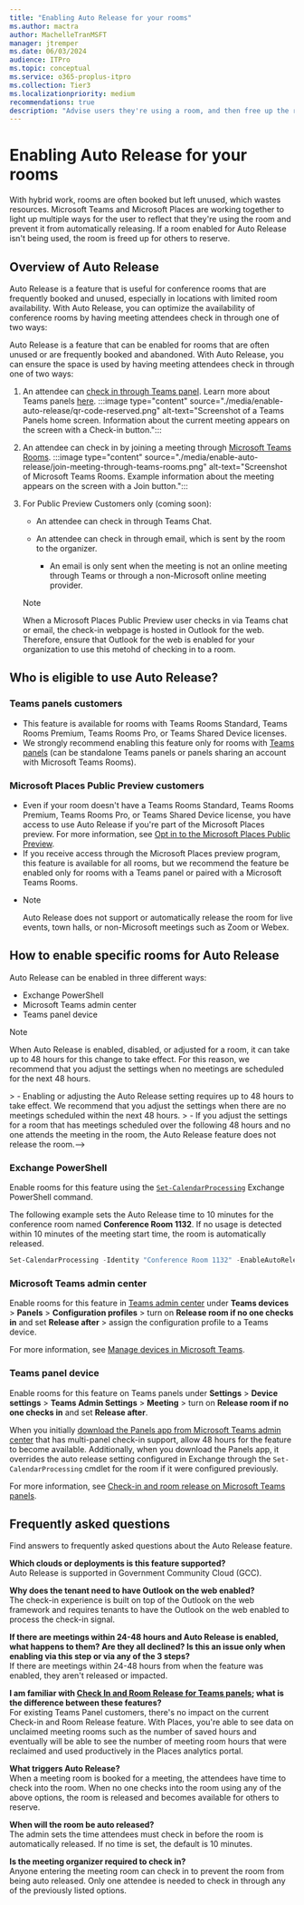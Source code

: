```yaml
---
title: "Enabling Auto Release for your rooms"
ms.author: mactra
author: MachelleTranMSFT
manager: jtremper
ms.date: 06/03/2024
audience: ITPro
ms.topic: conceptual
ms.service: o365-proplus-itpro
ms.collection: Tier3
ms.localizationpriority: medium
recommendations: true
description: "Advise users they're using a room, and then free up the room for use by others if no current users are detected."
---
```


# Enabling Auto Release for your rooms

With hybrid work, rooms are often booked but left unused, which wastes resources. Microsoft Teams and Microsoft Places are working together to light up multiple ways for the user to reflect that they're using the room and prevent it from automatically releasing. If a room enabled for Auto Release isn't being used, the room is freed up for others to reserve.

## Overview of Auto Release

Auto Release is a feature that is useful for conference rooms that are frequently booked and unused, especially in locations with limited room availability. With Auto Release, you can optimize the availability of conference rooms by having meeting attendees check in through one of two ways:

Auto Release is a feature that can be enabled for rooms that are often unused or are frequently booked and abandoned. With Auto Release, you can ensure the space is used by having meeting attendees check in through one of two ways:

1. An attendee can [check in through Teams panel](/microsoftteams/devices/check-in-and-room-release). Learn more about Teams panels [here](/microsoftteams/devices/overview-teams-panels).
:::image type="content" source="./media/enable-auto-release/qr-code-reserved.png" alt-text="Screenshot of a Teams Panels home screen. Information about the current meeting appears on the screen with a Check-in button.":::
1. An attendee can check in by joining a meeting through [Microsoft Teams Rooms](/microsoftteams/rooms/).
:::image type="content" source="./media/enable-auto-release/join-meeting-through-teams-rooms.png" alt-text="Screenshot of Microsoft Teams Rooms. Example information about the meeting appears on the screen with a Join button.":::
1. For Public Preview Customers only (coming soon):

   - An attendee can check in through Teams Chat.
   - An attendee can check in through email, which is sent by the room to the organizer.

     - An email is only sent when the meeting is not an online meeting through Teams or through a non-Microsoft online meeting provider.

    > [!NOTE]
    > When a Microsoft Places Public Preview user checks in via Teams chat or email, the check-in webpage is hosted in Outlook for the web. Therefore, ensure that Outlook for the web is enabled for your organization to use this metohd of checking in to a room.

## Who is eligible to use Auto Release?

### Teams panels customers

- This feature is available for rooms with Teams Rooms Standard, Teams Rooms Premium, Teams Rooms Pro, or Teams Shared Device licenses.
- We strongly recommend enabling this feature only for rooms with [Teams panels](/microsoftteams/devices/check-in-and-room-release) (can be standalone Teams panels or panels sharing an account with Microsoft Teams Rooms).

### Microsoft Places Public Preview customers

- Even if your room doesn't have a Teams Rooms Standard, Teams Rooms Premium, Teams Rooms Pro, or Teams Shared Device license, you have access to use Auto Release if you're part of the Microsoft Places preview. For more information, see [Opt in to the Microsoft Places Public Preview](opt-in-places-preview.md).
- If you receive access through the Microsoft Places preview program, this feature is available for all rooms, but we recommend the feature be enabled only for rooms with a Teams panel or paired with a Microsoft Teams Rooms.
<!-- - You must have [Outlook on the web](/exchange/clients/outlook-on-the-web/mailbox-access?view=exchserver-2019&preserve-view=true) enabled, as our service uses the Outlook on the web framework to check in users. -->
- > [!NOTE]
  > Auto Release does not support or automatically release the room for live events, town halls, or non-Microsoft meetings such as Zoom or Webex.

## How to enable specific rooms for Auto Release

Auto Release can be enabled in three different ways:

- Exchange PowerShell
- Microsoft Teams admin center
- Teams panel device

> [!NOTE]
> When Auto Release is enabled, disabled, or adjusted for a room, it can take up to 48 hours for this change to take effect. For this reason, we recommend that you adjust the settings when no meetings are scheduled for the next 48 hours.
<!-->> - Enabling or adjusting the Auto Release setting requires up to 48 hours to take effect. We recommend that you adjust the settings when there are no meetings scheduled within the next 48 hours.
> - If you adjust the settings for a room that has meetings scheduled over the following 48 hours and no one attends the meeting in the room, the Auto Release feature does not release the room.-->

### Exchange PowerShell

Enable rooms for this feature using the [`Set-CalendarProcessing`](/powershell/module/exchange/set-calendarprocessing?view=exchange-ps&preserve-view=true) Exchange PowerShell command.

The following example sets the Auto Release time to 10 minutes for the conference room named **Conference Room 1132**. If no usage is detected within 10 minutes of the meeting start time, the room is automatically released.

```powershell
Set-CalendarProcessing -Identity "Conference Room 1132" -EnableAutoRelease $true -PostReservationMaxClaimTimeInMinutes 10
```

### Microsoft Teams admin center

Enable rooms for this feature in [Teams admin center](https://admin.teams.microsoft.com/) under **Teams devices** > **Panels** > **Configuration profiles** > turn on **Release room if no one checks in** and set **Release after** > assign the configuration profile to a Teams device.

For more information, see [Manage devices in Microsoft Teams](/microsoftteams/devices/device-management).

### Teams panel device

Enable rooms for this feature on Teams panels under **Settings** > **Device settings** > **Teams Admin Settings** > **Meeting** > turn on **Release room if no one checks in** and set **Release after**.

When you initially [download the Panels app from Microsoft Teams admin center](/microsoftteams/devices/remote-update) that has multi-panel check-in support, allow 48 hours for the feature to become available. Additionally, when you download the Panels app, it overrides the auto release setting configured in Exchange through the `Set-CalendarProcessing` cmdlet for the room if it were configured previously.

<!-- If you adjust the settings for a room that has meetings scheduled over the following 48 hours and no one attends the meeting in the room, the Auto Release feature doesn't release the room.

When you download the Teams Panel app, validate the Auto Release setting through the Teams Panel device. The Teams Panel app overrides the Auto Release setting configured for in Exchange through the Set-CalendarProcessing cmdlet for the room. -->

For more information, see [Check-in and room release on Microsoft Teams panels](/microsoftteams/devices/check-in-and-room-release).

<!--- Check-in and room release settings let users check in to a meeting on Teams Panels at the room they reserved at the start of the meeting. If no users check in within a set amount of time after the meeting start time, the room is released and becomes available for others to reserve.

Learn more about how the feature works with Teams Panels [here](/microsoftteams/devices/overview-teams-panels). --->

## Frequently asked questions

Find answers to frequently asked questions about the Auto Release feature.

**Which clouds or deployments is this feature supported?**  
Auto Release is supported in Government Community Cloud (GCC).

**Why does the tenant need to have Outlook on the web enabled?**  
The check-in experience is built on top of the Outlook on the web framework and requires tenants to have the Outlook on the web enabled to process the check-in signal.  

**If there are meetings within 24-48 hours and Auto Release is enabled, what happens to them?  Are they all declined?  Is this an issue only when enabling via this step or via any of the 3 steps?**  
If there are meetings within 24-48 hours from when the feature was enabled, they aren't released or impacted.

**I am familiar with [Check In and Room Release for Teams panels](/microsoftteams/devices/check-in-and-room-release); what is the difference between these features?**  
For existing Teams Panel customers, there's no impact on the current Check-in and Room Release feature. With Places, you're able to see data on unclaimed meeting rooms such as the number of saved hours and eventually will be able to see the number of meeting room hours that were reclaimed and used productively in the Places analytics portal.  

**What triggers Auto Release?**  
When a meeting room is booked for a meeting, the attendees have time to check into the room. When no one checks into the room using any of the above options, the room is released and becomes available for others to reserve.

**When will the room be auto released?**  
The admin sets the time attendees must check in before the room is automatically released. If no time is set, the default is 10 minutes.

**Is the meeting organizer required to check in?**  
Anyone entering the meeting room can check in to prevent the room from being auto released. Only one attendee is needed to check in through any of the previously listed options.  
